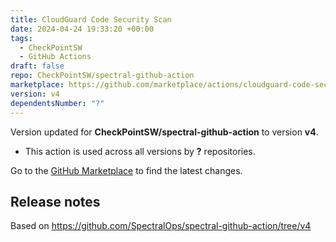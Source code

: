 ```yaml
---
title: CloudGuard Code Security Scan
date: 2024-04-24 19:33:20 +00:00
tags:
  - CheckPointSW
  - GitHub Actions
draft: false
repo: CheckPointSW/spectral-github-action
marketplace: https://github.com/marketplace/actions/cloudguard-code-security-scan
version: v4
dependentsNumber: "?"
---
```



Version updated for **CheckPointSW/spectral-github-action** to version **v4**.
- This action is used across all versions by **?** repositories.

Go to the [GitHub Marketplace](https://github.com/marketplace/actions/cloudguard-code-security-scan) to find the latest changes.

## Release notes

Based on https://github.com/SpectralOps/spectral-github-action/tree/v4
